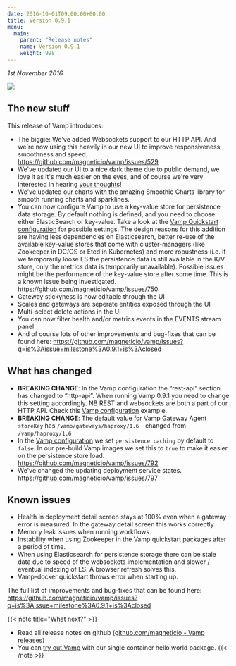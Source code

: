 ```yaml
---
date: 2016-10-01T09:00:00+00:00
title: Version 0.9.1
menu:
  main:
    parent: "Release notes"
    name: Version 0.9.1
    weight: 998
---
```


_1st November 2016_

![](/img/006-mock-ups/VAMP-laptop-v091.png)



## The new stuff
This release of Vamp introduces:

* The biggie: We've added Websockets support to our HTTP API. And we're now using this heavily in our new UI to improve responsiveness, smoothness and speed. https://github.com/magneticio/vamp/issues/529
* We've updated our UI to a nice dark theme due to public demand, we love it as it's much easier on the eyes, and of course we're very interested in hearing [your thoughts](mailto:info@magnetic.io)!
* We've updated our charts with the amazing Smoothie Charts library for smooth running charts and sparklines.
* You can now configure Vamp to use a key-value store for persistence data storage. By default nothing is defined, and you need to choose either ElasticSearch or key-value. Take a look at the [Vamp Quickstart configuration](https://github.com/magneticio/vamp/blob/master/bootstrap/src/main/resources/reference.conf) for possible settings. The design reasons for this addition are having less dependencies on Elasticsearch, better re-use of the available key-value stores that come with cluster-managers (like Zookeeper in DC/OS or Etcd in Kubernetes) and more robustness (i.e. if we temporarily loose ES the persistence data is still available in the K/V store, only the metrics data is temporarily unavailable). Possible issues might be the performance of the key-value store after some time. This is a known issue being investigated. https://github.com/magneticio/vamp/issues/750
* Gateway stickyness is now editable through the UI
* Scales and gateways are seperate entities exposed through the UI
* Multi-select delete actions in the UI
* You can now filter health and/or metrics events in the EVENTS stream panel
* And of course lots of other improvements and bug-fixes that can be found here: https://github.com/magneticio/vamp/issues?q=is%3Aissue+milestone%3A0.9.1+is%3Aclosed


## What has changed
* **BREAKING CHANGE**: In the Vamp configuration the “rest-api” section has changed to “http-api”. When running Vamp 0.9.1 you need to change this setting accordingly. NB REST and websockets are both a part of our HTTP API. Check this [Vamp configuration](https://github.com/magneticio/vamp/blob/master/bootstrap/src/main/resources/reference.conf) example.
* **BREAKING CHANGE**: The default value for Vamp Gateway Agent `storeKey` has `/vamp/gateways/haproxy/1.6` - changed from `/vamp/haproxy/1.6`
* In the [Vamp configuration](/documentation/installation/configure-vamp/#persistence) we set `persistence caching` by default to `false`. In our pre-build Vamp images we set this to `true` to make it easier on the persistence store load. https://github.com/magneticio/vamp/issues/792
* We've changed the updating deployment service states. https://github.com/magneticio/vamp/issues/797

## Known issues
* Health in deployment detail screen stays at 100% even when a gateway error is measured. In the gateway detail screen this works correctly. 
* Memory leak issues when running workflows.
* Instability when using Zookeeper in the Vamp quickstart packages after a period of time.
* When using Elasticsearch for persistence storage there can be stale data due to speed of the websockets implementation and slower / eventual indexing of ES. A browser refresh solves this.
* Vamp-docker quickstart throws error when starting up.


The full list of improvements and bug-fixes that can be found here: https://github.com/magneticio/vamp/issues?q=is%3Aissue+milestone%3A0.9.1+is%3Aclosed

{{< note title="What next?" >}}
* Read all release notes on github ([github.com/magneticio - Vamp releases](https://github.com/magneticio/vamp/releases))
* You can [try out Vamp](/documentation/installation/hello-world) with our single container hello world package.
{{< /note >}}
